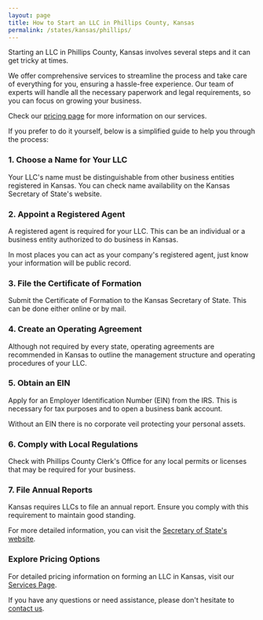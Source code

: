 ```yaml
---
layout: page
title: How to Start an LLC in Phillips County, Kansas
permalink: /states/kansas/phillips/
---
```


<p>Starting an LLC in Phillips County, Kansas involves several steps and it can get tricky at times.</p>

<p>We offer comprehensive services to streamline the process and take care of everything for you, ensuring a hassle-free experience. Our team of experts will handle all the necessary paperwork and legal requirements, so you can focus on growing your business.</p>

<p>Check our <a href="/services/">pricing page</a> for more information on our services.</p>

<p>If you prefer to do it yourself, below is a simplified guide to help you through the process:</p>

<h3>1. Choose a Name for Your LLC</h3>
<p>Your LLC's name must be distinguishable from other business entities registered in Kansas. You can check name availability on the Kansas Secretary of State's website.</p>

<h3>2. Appoint a Registered Agent</h3>
<p>A registered agent is required for your LLC. This can be an individual or a business entity authorized to do business in Kansas.</p>

<p>In most places you can act as your company's registered agent, just know your information will be public record.<p>

<h3>3. File the Certificate of Formation</h3>
<p>Submit the Certificate of Formation to the Kansas Secretary of State. This can be done either online or by mail.</p>

<h3>4. Create an Operating Agreement</h3>
<p>Although not required by every state, operating agreements are recommended in Kansas to outline the management structure and operating procedures of your LLC.</p>

<h3>5. Obtain an EIN</h3>
<p>Apply for an Employer Identification Number (EIN) from the IRS. This is necessary for tax purposes and to open a business bank account.</p>

<p>Without an EIN there is no corporate veil protecting your personal assets.</p>

<h3>6. Comply with Local Regulations</h3>
<p>Check with Phillips County Clerk's Office for any local permits or licenses that may be required for your business.</p>

<h3>7. File Annual Reports</h3>
<p>Kansas requires LLCs to file an annual report. Ensure you comply with this requirement to maintain good standing.</p>

<p>For more detailed information, you can visit the <a href="https://sos.ks.gov/businesses/businesses.html">Secretary of State's website</a>.</p>

<h3>Explore Pricing Options</h3>
<p>For detailed pricing information on forming an LLC in Kansas, visit our <a href="/services/">Services Page</a>.</p>
<p>If you have any questions or need assistance, please don't hesitate to <a href="https://www.businessinitiative.org/contact/" target="_blank">contact us</a>.</p>
